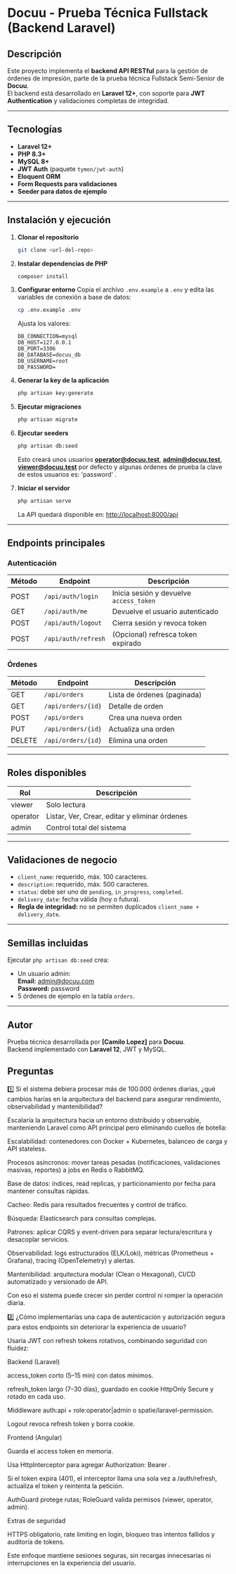 # Docuu - Prueba Técnica Fullstack (Backend Laravel)

## Descripción
Este proyecto implementa el **backend API RESTful** para la gestión de órdenes de impresión, parte de la prueba técnica Fullstack Semi-Senior de **Docuu**.  
El backend está desarrollado en **Laravel 12+**, con soporte para **JWT Authentication** y validaciones completas de integridad.

---

## Tecnologías
- **Laravel 12+**
- **PHP 8.3+**
- **MySQL 8+**
- **JWT Auth** (paquete `tymon/jwt-auth`)
- **Eloquent ORM**
- **Form Requests para validaciones**
- **Seeder para datos de ejemplo**

---

## Instalación y ejecución

1. **Clonar el repositorio**
   ```bash
   git clone <url-del-repo>
   ```

2. **Instalar dependencias de PHP**
   ```bash
   composer install
   ```

3. **Configurar entorno**
   Copia el archivo `.env.example` a `.env` y edita las variables de conexión a base de datos:
   ```bash
   cp .env.example .env
   ```

   Ajusta los valores:
   ```env
   DB_CONNECTION=mysql
   DB_HOST=127.0.0.1
   DB_PORT=3306
   DB_DATABASE=docuu_db
   DB_USERNAME=root
   DB_PASSWORD=
   ```

4. **Generar la key de la aplicación**
   ```bash
   php artisan key:generate
   ```

5. **Ejecutar migraciones**
   ```bash
   php artisan migrate
   ```

6. **Ejecutar seeders**
   ```bash
   php artisan db:seed
   ```

   Esto creará unos usuarios **operator@docuu.test**, **admin@docuu.test**, **viewer@docuu.test** por defecto y algunas órdenes de prueba la clave de estos usuarios es: 'password' .

7. **Iniciar el servidor**
   ```bash
   php artisan serve
   ```

   La API quedará disponible en: [http://localhost:8000/api](http://localhost:8000/api)

---

## Endpoints principales

### Autenticación
| Método | Endpoint | Descripción |
|--------|-----------|--------------|
| POST | `/api/auth/login` | Inicia sesión y devuelve `access_token` |
| GET | `/api/auth/me` | Devuelve el usuario autenticado |
| POST | `/api/auth/logout` | Cierra sesión y revoca token |
| POST | `/api/auth/refresh` | (Opcional) refresca token expirado |

### Órdenes
| Método | Endpoint | Descripción |
|--------|-----------|--------------|
| GET | `/api/orders` | Lista de órdenes (paginada) |
| GET | `/api/orders/{id}` | Detalle de orden |
| POST | `/api/orders` | Crea una nueva orden |
| PUT | `/api/orders/{id}` | Actualiza una orden |
| DELETE | `/api/orders/{id}` | Elimina una orden |

---

## Roles disponibles
| Rol | Descripción |
|-----|--------------|
| viewer | Solo lectura |
| operator | Listar, Ver, Crear, editar y eliminar órdenes |
| admin | Control total del sistema |

---

## Validaciones de negocio
- `client_name`: requerido, máx. 100 caracteres.
- `description`: requerido, máx. 500 caracteres.
- `status`: debe ser uno de `pending`, `in_progress`, `completed`.
- `delivery_date`: fecha válida (hoy o futura).
- **Regla de integridad:** no se permiten duplicados `client_name + delivery_date`.

---

## Semillas incluidas
Ejecutar `php artisan db:seed` crea:
- Un usuario admin:  
  **Email:** admin@docuu.com  
  **Password:** password  
- 5 órdenes de ejemplo en la tabla `orders`.

---

## Autor
Prueba técnica desarrollada por **[Camilo Lopez]** para **Docuu**.  
Backend implementado con **Laravel 12**, JWT y MySQL.

## Preguntas

1️⃣ Si el sistema debiera procesar más de 100.000 órdenes diarias, ¿qué cambios harías en la arquitectura del backend para asegurar rendimiento, observabilidad y mantenibilidad?

Escalaría la arquitectura hacia un entorno distribuido y observable, manteniendo Laravel como API principal pero eliminando cuellos de botella:

Escalabilidad: contenedores con Docker + Kubernetes, balanceo de carga y API stateless.

Procesos asíncronos: mover tareas pesadas (notificaciones, validaciones masivas, reportes) a jobs en Redis o RabbitMQ.

Base de datos: índices, read replicas, y particionamiento por fecha para mantener consultas rápidas.

Cacheo: Redis para resultados frecuentes y control de tráfico.

Búsqueda: Elasticsearch para consultas complejas.

Patrones: aplicar CQRS y event-driven para separar lectura/escritura y desacoplar servicios.

Observabilidad: logs estructurados (ELK/Loki), métricas (Prometheus + Grafana), tracing (OpenTelemetry) y alertas.

Mantenibilidad: arquitectura modular (Clean o Hexagonal), CI/CD automatizado y versionado de API.

Con eso el sistema puede crecer sin perder control ni romper la operación diaria.

2️⃣ ¿Cómo implementarías una capa de autenticación y autorización segura para estos endpoints sin deteriorar la experiencia de usuario?

Usaría JWT con refresh tokens rotativos, combinando seguridad con fluidez:

Backend (Laravel)

access_token corto (5–15 min) con datos mínimos.

refresh_token largo (7–30 días), guardado en cookie HttpOnly Secure y rotado en cada uso.

Middleware auth:api + role:operator|admin o spatie/laravel-permission.

Logout revoca refresh token y borra cookie.

Frontend (Angular)

Guarda el access token en memoria.

Usa HttpInterceptor para agregar Authorization: Bearer <token>.

Si el token expira (401), el interceptor llama una sola vez a /auth/refresh, actualiza el token y reintenta la petición.

AuthGuard protege rutas; RoleGuard valida permisos (viewer, operator, admin).

Extras de seguridad

HTTPS obligatorio, rate limiting en login, bloqueo tras intentos fallidos y auditoría de tokens.

Este enfoque mantiene sesiones seguras, sin recargas innecesarias ni interrupciones en la experiencia del usuario.